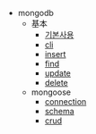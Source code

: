 * mongodb
  - 基本
    * [기본사용](mongodb/basic/01.md)
    * [cli](mongodb/basic/02.md)
    * [insert](mongodb/basic/03.md)
    * [find](mongodb/basic/04.md)
    * [update](mongodb/basic/05.md)
    * [delete](mongodb/basic/06.md)
  - mongoose
    * [connection](mongodb/mongoose/01.md)
    * [schema](mongodb/mongoose/02.md)
    * [crud](mongodb/mongoose/03.md)

